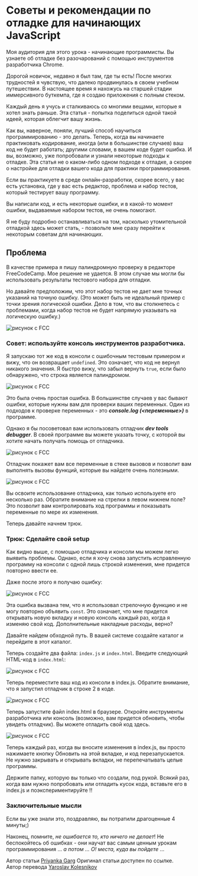 #  Советы и рекомендации по отладке для начинающих JavaScript #

Моя аудитория для этого урока - начинающие программисты. Вы узнаете об отладке без разочарований с помощью инструментов разработчика Chrome.<br/>

Дорогой новичок, недавно я был там, где ты есть! После многих трудностей я чувствую, что далеко продвинулась в своем учебном путешествии. В настоящее время я нахожусь на старшей стадии иммерсивного буткемпа, где я создаю приложения с полным стеком.<br/>

Каждый день я учусь и сталкиваюсь со многими вещами, которые я хотел знать раньше. Эта статья - попытка поделиться одной такой идеей, которая облегчит вашу жизнь.<br/>

Как вы, наверное, поняли, лучший способ научиться программированию - это делать. Теперь, когда вы начинаете практиковать кодирование, иногда (или в большинстве случаев) ваш код не будет работать; другими словами, в вашем коде будет ошибка. И вы, возможно, уже попробовали и узнали некоторые подходы к отладке. Эта статья не о каком-либо одном подходе к отладке, а скорее о настройке для отладки вашего кода для практики программирования.<br/>

Если вы практикуете в среде онлайн-разработки, скорее всего, у вас есть установка, где у вас есть редактор, проблема и набор тестов, который тестирует вашу программу.<br/>

Вы написали код, и есть некоторые ошибки, и в какой-то момент ошибки, выдаваемые набором тестов, не очень помогают.<br/>

Я не буду подробно останавливаться на том, насколько утомительной отладкой здесь может стать, - позвольте мне сразу перейти к некоторым советам для начинающих.<br/>

## Проблема ##
В качестве примера я пишу палиндромную проверку в редакторе FreeCodeCamp. Мое решение не удается. В этом случае мы могли бы использовать результаты тестового набора для отладки.<br/>

Но давайте предположим, что этот набор тестов не дает мне точных указаний на точную ошибку. (Это может быть не идеальный пример с точки зрения логической ошибки. Дело в том, что вы столкнетесь с проблемами, когда набор тестов не будет напрямую указывать на логическую ошибку.)<br/>

![рисунок с FCC](https://github.com/YaroslavW/trening-js/tree/master/Texts/Debugging/img/1_debugging.jpg "FCC-отладка")

### Совет: используйте консоль инструментов разработчика. ###

Я запускаю тот же код в консоли с ошибочным тестовым примером и вижу, что он возвращает `undefined`. Это означает, что код не вернул никакого значения. Я быстро вижу, что забыл вернуть `true`, если было обнаружено, что строка является палиндромом.<br/>

![рисунок с FCC](img/2_debugging.jpg "debugging")

Это была очень простая ошибка. В большинстве случаев у вас бывают ошибки, которые нужны вам для проверки ваших переменных. Один из подходов к проверке переменных - это ***console.log (<переменные>)*** в программе.<br/>

Однако я бы посоветовал вам использовать отладчик ***dev tools debugger***. В своей программе вы можете указать точку, с которой вы хотите начать получать помощь от отладчика.<br/>

![рисунок с FCC](img/3_debugging.jpg "debugging")

Отладчик покажет вам все переменные в стеке вызовов и позволит вам выполнять вызовы функций, которые вы найдете очень полезными.<br/>

![рисунок с FCC](img/4_debugging.jpg "debugging")

Вы освоите использование отладчика, как только используете его несколько раз. Обратите внимание на стрелки в левом нижнем поле? Это позволит вам контролировать ход программы и показывать переменные по мере их изменения.<br/>

Теперь давайте начнем трюк.<br/>

### Трюк: Сделайте свой setup ###

Как видно выше, с помощью отладчика и консоли мы можем легко выявить проблемы. Однако, если я хочу снова запустить исправленную программу на консоли с одной лишь строкой изменения, мне придется повторно ввести ее.<br/>

Даже после этого я получаю ошибку:<br/>

![рисунок с FCC](img/5_debugging.jpg "debugging")

Эта ошибка вызвана тем, что я использовал стрелочную функцию и не могу повторно объявить `const`. Это означает, что мне придется открывать новую вкладку и новую консоль каждый раз, когда я изменяю свой код. Дополнительные накладные расходы, верно?<br/>

Давайте найдем обходной путь. В вашей системе создайте каталог и перейдите в этот каталог.<br/>

Теперь создайте два файла: `index.js` и `index.html`. Введите следующий HTML-код в `index.html`:<br/>

![рисунок с FCC](img/6_debugging.jpg "debugging")

Теперь переместите ваш код из консоли в index.js. Обратите внимание, что я запустил отладчик в строке 2 в коде.<br/>

![рисунок с FCC](img/7_debugging.jpg "debugging")

Теперь запустите файл index.html в браузере. Откройте инструменты разработчика или консоль (возможно, вам придется обновить, чтобы увидеть отладчик). Вы можете отладить свой код здесь.<br/>

![рисунок с FCC](img/8_debugging.jpg "debugging")

Теперь каждый раз, когда вы вносите изменения в index.js, вы просто нажимаете кнопку Обновить на этой вкладке, и код перезапускается. Не нужно закрывать и открывать вкладки, не перепечатывать целые программы.<br/>

Держите папку, которую вы только что создали, под рукой. Всякий раз, когда вам нужно попробовать или отладить кусок кода, вставьте его в index.js и поэкспериментируйте !!<br/>

### Заключительные мысли ###
Если вы уже знали это, поздравляю, вы потратили драгоценные 4 минуты;)

Наконец, помните, _не ошибается то, кто ничего не делает_! Не беспокойтесь об ошибках - они научат вас самым ценным урокам программирования ... _а потом ... О! места, куда вы пойдете_ ...

Автор статьи [Priyanka Garg](https://medium.freecodecamp.org/debugging-javascript-for-beginners-5d4ac15dd1cd?fbclid=IwAR1CoMp07PD8dpo8KnX-9nX_6C9XpZ1xJQUU-n2doscgsAsKP32QjpeDkuY) Оригинал статьи доступен по ссылке.<br/> Автор перевода [Yaroslav Kolesnikov](https://github.com/YaroslavW)